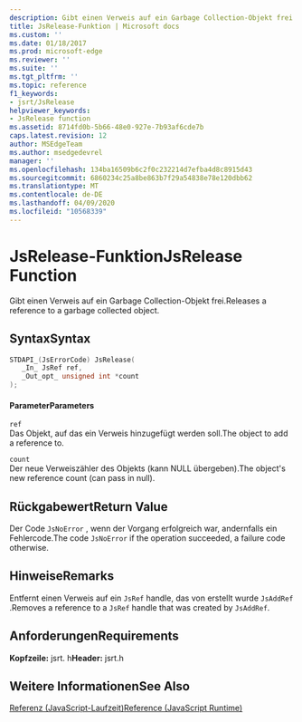 ```yaml
---
description: Gibt einen Verweis auf ein Garbage Collection-Objekt frei.
title: JsRelease-Funktion | Microsoft docs
ms.custom: ''
ms.date: 01/18/2017
ms.prod: microsoft-edge
ms.reviewer: ''
ms.suite: ''
ms.tgt_pltfrm: ''
ms.topic: reference
f1_keywords:
- jsrt/JsRelease
helpviewer_keywords:
- JsRelease function
ms.assetid: 8714fd0b-5b66-48e0-927e-7b93af6cde7b
caps.latest.revision: 12
author: MSEdgeTeam
ms.author: msedgedevrel
manager: ''
ms.openlocfilehash: 134ba16509b6c2f0c232214d7efba4d8c8915d43
ms.sourcegitcommit: 6860234c25a8be863b7f29a54838e78e120dbb62
ms.translationtype: MT
ms.contentlocale: de-DE
ms.lasthandoff: 04/09/2020
ms.locfileid: "10568339"
---
```

# <span data-ttu-id="5afcf-103">JsRelease-Funktion</span><span class="sxs-lookup"><span data-stu-id="5afcf-103">JsRelease Function</span></span>
<span data-ttu-id="5afcf-104">Gibt einen Verweis auf ein Garbage Collection-Objekt frei.</span><span class="sxs-lookup"><span data-stu-id="5afcf-104">Releases a reference to a garbage collected object.</span></span>  
  
## <span data-ttu-id="5afcf-105">Syntax</span><span class="sxs-lookup"><span data-stu-id="5afcf-105">Syntax</span></span>  
  
```cpp  
STDAPI_(JsErrorCode) JsRelease(  
   _In_ JsRef ref,  
   _Out_opt_ unsigned int *count  
);  
```  
  
#### <span data-ttu-id="5afcf-106">Parameter</span><span class="sxs-lookup"><span data-stu-id="5afcf-106">Parameters</span></span>  
 `ref`  
 <span data-ttu-id="5afcf-107">Das Objekt, auf das ein Verweis hinzugefügt werden soll.</span><span class="sxs-lookup"><span data-stu-id="5afcf-107">The object to add a reference to.</span></span>  
  
 `count`  
 <span data-ttu-id="5afcf-108">Der neue Verweiszähler des Objekts (kann NULL übergeben).</span><span class="sxs-lookup"><span data-stu-id="5afcf-108">The object's new reference count (can pass in null).</span></span>  
  
## <span data-ttu-id="5afcf-109">Rückgabewert</span><span class="sxs-lookup"><span data-stu-id="5afcf-109">Return Value</span></span>  
 <span data-ttu-id="5afcf-110">Der Code `JsNoError` , wenn der Vorgang erfolgreich war, andernfalls ein Fehlercode.</span><span class="sxs-lookup"><span data-stu-id="5afcf-110">The code `JsNoError` if the operation succeeded, a failure code otherwise.</span></span>  
  
## <span data-ttu-id="5afcf-111">Hinweise</span><span class="sxs-lookup"><span data-stu-id="5afcf-111">Remarks</span></span>  
 <span data-ttu-id="5afcf-112">Entfernt einen Verweis auf ein `JsRef` handle, das von erstellt wurde `JsAddRef` .</span><span class="sxs-lookup"><span data-stu-id="5afcf-112">Removes a reference to a `JsRef` handle that was created by `JsAddRef`.</span></span>  
  
## <span data-ttu-id="5afcf-113">Anforderungen</span><span class="sxs-lookup"><span data-stu-id="5afcf-113">Requirements</span></span>  
 <span data-ttu-id="5afcf-114">**Kopfzeile:** jsrt. h</span><span class="sxs-lookup"><span data-stu-id="5afcf-114">**Header:** jsrt.h</span></span>  
  
## <span data-ttu-id="5afcf-115">Weitere Informationen</span><span class="sxs-lookup"><span data-stu-id="5afcf-115">See Also</span></span>  
 [<span data-ttu-id="5afcf-116">Referenz (JavaScript-Laufzeit)</span><span class="sxs-lookup"><span data-stu-id="5afcf-116">Reference (JavaScript Runtime)</span></span>](../chakra-hosting/reference-javascript-runtime.md)